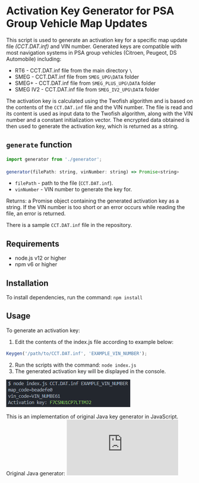 
# Activation Key Generator for PSA Group Vehicle Map Updates

This script is used to generate an activation key for a specific map update file _(CCT.DAT.inf)_ and VIN number. Generated keys are compatible with most navigation systems in PSA group vehicles (Citroen, Peugeot, DS Automobile) including:

-   RT6 - CCT.DAT.inf file from the main directory `\`
-   SMEG - CCT.DAT.inf file from `SMEG_UPG\DATA` folder
-   SMEG+ - CCT.DAT.inf file from `SMEG_PLUS_UPG\DATA` folder
-   SMEG IV2 - CCT.DAT.inf file from `SMEG_IV2_UPG\DATA` folder

The activation key is calculated using the Twofish algorithm and is based on the contents of the `CCT.DAT.inf` file and the VIN number. The file is read and its content is used as input data to the Twofish algorithm, along with the VIN number and a constant initialization vector. The encrypted data obtained is then used to generate the activation key, which is returned as a string.

## `generate` function
```js
import generator from './generator';

generator(filePath: string, vinNumber: string) => Promise<string>
```

-   `filePath` - path to the file (`CCT.DAT.inf`).
-   `vinNumber` - VIN number to generate the key for.

Returns: a Promise object containing the generated activation key as a string. If the VIN number is too short or an error occurs while reading the file, an error is returned.

There is a sample `CCT.DAT.inf` file in the repository.

## Requirements

-   node.js v12 or higher
-   npm v6 or higher

## Installation

To install dependencies, run the command: `npm install`

## Usage

To generate an activation key:
  1. Edit the contents of the index.js file according to example below:
  ```js
  Keygen('/path/to/CCT.DAT.inf', 'EXAMPLE_VIN_NUMBER');
  ```
  2. Run the scripts with the command: `node index.js`
  3. The generated activation key will be displayed in the console.

![Screenshoot](https://github.com/HotFr1dge/psa-maps-activation-tool/blob/main/screenshoot.png?raw=true)

This is an implementation of original Java key generator in JavaScript. Original Java generator: ![generator_java-RT6.rar](https://www63.zippyshare.com/v/gVitj91m/file.html)
